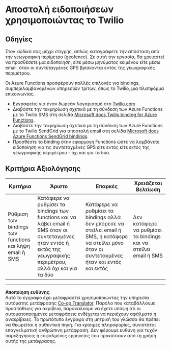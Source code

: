 <!--
CO_OP_TRANSLATOR_METADATA:
{
  "original_hash": "5cb65a6ec4387ed177e145347e8e308e",
  "translation_date": "2025-08-27T20:55:33+00:00",
  "source_file": "3-transport/lessons/4-geofences/assignment.md",
  "language_code": "el"
}
-->
# Αποστολή ειδοποιήσεων χρησιμοποιώντας το Twilio

## Οδηγίες

Στον κώδικά σας μέχρι στιγμής, απλώς καταγράφετε την απόσταση από την γεωγραφική περίμετρο (geofence). Σε αυτή την εργασία, θα χρειαστεί να προσθέσετε μια ειδοποίηση, είτε μέσω μηνύματος κειμένου είτε μέσω email, όταν οι συντεταγμένες GPS βρίσκονται εντός της γεωγραφικής περιμέτρου.

Οι Azure Functions προσφέρουν πολλές επιλογές για bindings, συμπεριλαμβανομένων υπηρεσιών τρίτων, όπως το Twilio, μια πλατφόρμα επικοινωνίας.

* Εγγραφείτε για έναν δωρεάν λογαριασμό στο [Twilio.com](https://www.twilio.com)
* Διαβάστε την τεκμηρίωση σχετικά με τη σύνδεση των Azure Functions με το Twilio SMS στη σελίδα [Microsoft docs Twilio binding for Azure Functions](https://docs.microsoft.com/azure/azure-functions/functions-bindings-twilio?WT.mc_id=academic-17441-jabenn&tabs=python).
* Διαβάστε την τεκμηρίωση σχετικά με τη σύνδεση των Azure Functions με το Twilio SendGrid για αποστολή email στη σελίδα [Microsoft docs Azure Functions SendGrid bindings](https://docs.microsoft.com/azure/azure-functions/functions-bindings-sendgrid?WT.mc_id=academic-17441-jabenn&tabs=python).
* Προσθέστε το binding στην εφαρμογή Functions ώστε να λαμβάνετε ειδοποίηση για τις συντεταγμένες GPS είτε εντός είτε εκτός της γεωγραφικής περιμέτρου - όχι και για τα δύο.

## Κριτήρια Αξιολόγησης

| Κριτήρια | Άριστο | Επαρκές | Χρειάζεται Βελτίωση |
| -------- | ------- | -------- | ------------------- |
| Ρύθμιση των bindings των functions και λήψη email ή SMS | Κατάφερε να ρυθμίσει τα bindings των functions και να λάβει email ή SMS όταν οι συντεταγμένες ήταν εντός ή εκτός της γεωγραφικής περιμέτρου, αλλά όχι και για τα δύο | Κατάφερε να ρυθμίσει τα bindings αλλά δεν μπόρεσε να στείλει email ή SMS, ή κατάφερε να στείλει μόνο όταν οι συντεταγμένες ήταν και εντός και εκτός | Δεν κατάφερε να ρυθμίσει τα bindings και να στείλει email ή SMS |

---

**Αποποίηση ευθύνης**:  
Αυτό το έγγραφο έχει μεταφραστεί χρησιμοποιώντας την υπηρεσία αυτόματης μετάφρασης [Co-op Translator](https://github.com/Azure/co-op-translator). Παρόλο που καταβάλλουμε προσπάθειες για ακρίβεια, παρακαλούμε να έχετε υπόψη ότι οι αυτοματοποιημένες μεταφράσεις ενδέχεται να περιέχουν σφάλματα ή ανακρίβειες. Το πρωτότυπο έγγραφο στη μητρική του γλώσσα θα πρέπει να θεωρείται η αυθεντική πηγή. Για κρίσιμες πληροφορίες, συνιστάται επαγγελματική ανθρώπινη μετάφραση. Δεν φέρουμε ευθύνη για τυχόν παρεξηγήσεις ή εσφαλμένες ερμηνείες που προκύπτουν από τη χρήση αυτής της μετάφρασης.
